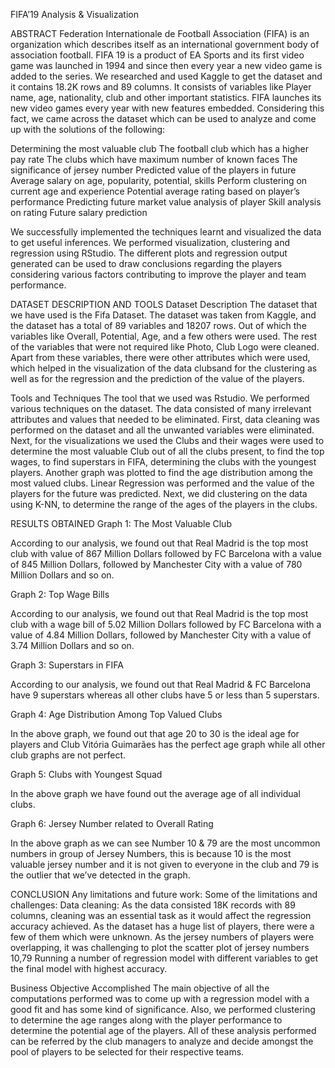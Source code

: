 FIFA’19 Analysis & Visualization


ABSTRACT
Federation Internationale de Football Association (FIFA) is an organization which describes itself as an international government body of association football. FIFA 19 is a product of EA Sports and its first video game was launched in 1994 and since then every year a new video game is added to the series. We researched and used Kaggle to get the dataset and it contains 18.2K rows and 89 columns. It consists of variables like Player name, age, nationality, club and other important statistics. 
FIFA launches its new video games every year with new features embedded. Considering this fact, we came across the dataset which can be used to analyze and come up with the solutions of the following:

Determining the most valuable club
The football club which has a higher pay rate 
The clubs which have maximum number of known faces 
The significance of jersey number 
Predicted value of the players in future
Average salary on age, popularity, potential, skills
Perform clustering on current age and experience
Potential average rating based on player’s performance
Predicting future market value analysis of player
Skill analysis on rating
Future salary prediction

We successfully implemented the techniques learnt and visualized the data to get useful inferences. We performed visualization, clustering and regression using RStudio. The different plots and regression output generated can be used to draw conclusions regarding the players considering various factors contributing to improve the player and team performance.


DATASET DESCRIPTION AND TOOLS 
Dataset Description
The dataset that we have used is the Fifa Dataset. The dataset was taken from Kaggle, and the dataset has a total of 89 variables and 18207 rows. Out of which the variables like Overall, Potential, Age, and a few others were used. The rest of the variables that were not required like Photo, Club Logo were cleaned. Apart from these variables, there were other attributes which were used, which helped in the visualization of the data clubsand for the clustering as well as for the regression and the prediction of the value of the players. 

Tools and Techniques
The tool that we used was Rstudio. We performed various techniques on the dataset. The data consisted of many irrelevant attributes and values that needed to be eliminated.
First, data cleaning was performed on the dataset and all the unwanted variables were eliminated. 
Next, for the visualizations we used the Clubs and their wages were used to determine the most valuable Club out of all the clubs present, to find the top wages, to find superstars in FIFA, determining the clubs with the youngest players.
Another graph was plotted to find the age distribution among the most valued clubs. 
Linear Regression was performed and the value of the players for the future was predicted.
Next, we did clustering on the data using K-NN, to determine the range of the ages of the players in the clubs.

RESULTS OBTAINED 
Graph 1: The Most Valuable Club

According to our analysis, we found out that Real Madrid is the top most club with value of 867 Million Dollars followed by FC Barcelona with a value of 845 Million Dollars, followed by Manchester City with a value of 780 Million Dollars and so on.

Graph 2: Top Wage Bills

According to our analysis, we found out that Real Madrid is the top most club with a wage bill of 5.02 Million Dollars followed by FC Barcelona with a value of 4.84 Million Dollars, followed by Manchester City with a value of 3.74 Million Dollars and so on.

Graph 3: Superstars in FIFA

According to our analysis, we found out that Real Madrid & FC Barcelona have 9 superstars whereas all other clubs have 5 or less than 5 superstars.

Graph 4: Age Distribution Among Top Valued Clubs

In the above graph, we found out that age 20 to 30 is the ideal age for players and Club Vitória Guimarães has the perfect age graph while all other club graphs are not perfect.

Graph 5: Clubs with Youngest Squad

In the above graph we have found out the average age of all individual clubs.

Graph 6: Jersey Number related to Overall Rating

In the above graph as we can see Number 10 & 79 are the most uncommon numbers in group of Jersey Numbers, this is because 10 is the most valuable jersey number and it is not given to everyone in the club and 79 is the outlier that we’ve detected in the graph.


CONCLUSION 
Any limitations and future work:
Some of the limitations and challenges:
Data cleaning: As the data consisted 18K records with 89 columns, cleaning was an essential task as it would affect the regression accuracy achieved.
As the dataset has a huge list of players, there were a few of them which were unknown.
As the jersey numbers of players were overlapping, it was challenging to plot the scatter plot of jersey numbers 10,79
Running a number of regression model with different variables to get the final model with highest accuracy.

Business Objective Accomplished
The main objective of all the computations performed was to come up with a regression model with a good fit and has some kind of significance. Also, we performed clustering to determine the age ranges along with the player performance to determine the potential age of the players. All of these analysis performed can be referred by the club managers to analyze and decide amongst the pool of players to be selected for their respective teams.









